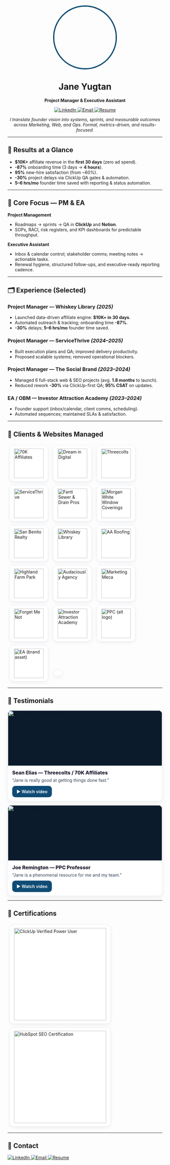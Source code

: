 <p align="center">
<img src="jy-linkedin.jpeg" width="200" height="200" style="border-radius:50%;object-fit:cover;border:4px solid #0f4c75;" />
</p>

<h1 align="center">Jane Yugtan</h1>
<p align="center"><b>Project Manager & Executive Assistant</b></p>

<p align="center">
  <a href="https://www.linkedin.com/in/jyugtan/">
    <img src="https://img.shields.io/badge/LinkedIn-Connect-0f4c75?logo=linkedin&logoColor=white" alt="LinkedIn" />
  </a>
  <a href="mailto:yugtanlynette@gmail.com">
    <img src="https://img.shields.io/badge/Email-yugtanlynette%40gmail.com-1a1a2e?logo=gmail&logoColor=white" alt="Email" />
  </a>
  <a href="./RESUME.pdf">
    <img src="https://img.shields.io/badge/Resume-Download-0f4c75?logo=adobeacrobatreader&logoColor=white" alt="Resume" />
  </a>
</p>

<p align="center">
  <i>I translate founder vision into systems, sprints, and measurable outcomes across Marketing, Web, and Ops.
    Formal, metrics-driven, and results-focused.</i>
</p>

---

## 🔎 Results at a Glance
- **$10K+** affiliate revenue in the **first 30 days** (zero ad spend).
- **-87%** onboarding time (3 days → **4 hours**).
- **95%** new-hire satisfaction (from ~60%).
- **-30%** project delays via ClickUp QA gates & automation.
- **5–6 hrs/mo** founder time saved with reporting & status automation.

---

## 🧭 Core Focus — PM & EA
**Project Management**
- Roadmaps → sprints → QA in **ClickUp** and **Notion**.
- SOPs, RACI, risk registers, and KPI dashboards for predictable throughput.

**Executive Assistant**
- Inbox & calendar control; stakeholder comms; meeting notes → actionable tasks.
- Renewal hygiene, structured follow-ups, and executive-ready reporting cadence.

---

## 🗂 Experience (Selected)
### Project Manager — **Whiskey Library** *(2025)*
- Launched data-driven affiliate engine: **$10K+ in 30 days**.
- Automated outreach & tracking; onboarding time **-87%**.
- **-30%** delays; **5–6 hrs/mo** founder time saved.

### Project Manager — **ServiceThrive** *(2024–2025)*
- Built execution plans and QA; improved delivery productivity.
- Proposed scalable systems; removed operational blockers.

### Project Manager — **The Social Brand** *(2023–2024)*
- Managed 6 full-stack web & SEO projects (avg. **1.8 months** to launch).
- Reduced rework **-30%** via ClickUp-first QA; **95% CSAT** on updates.

### EA / OBM — **Investor Attraction Academy** *(2023–2024)*
- Founder support (inbox/calendar, client comms, scheduling).
- Automated sequences; maintained SLAs & satisfaction.

---

## 🤝 Clients & Websites Managed
<div align="left">
  <!-- row 1 -->
  <span style="display:inline-block;margin:6px;padding:10px 14px;border:1px solid #e6eef7;border-radius:14px;background:#ffffff;box-shadow:0 4px 12px rgba(2,18,30,.06);">
    <img src="70KLOGO.webp" height="96" alt="70K Affiliates" style="display:block;"/>
  </span>
  <span style="display:inline-block;margin:6px;padding:10px 14px;border:1px solid #e6eef7;border-radius:14px;background:#ffffff;box-shadow:0 4px 12px rgba(2,18,30,.06);">
    <img src="dreamindigitallogo.jpeg" height="96" alt="Dream in Digital" style="display:block;"/>
  </span>
  <span style="display:inline-block;margin:6px;padding:10px 14px;border:1px solid #e6eef7;border-radius:14px;background:#ffffff;box-shadow:0 4px 12px rgba(2,18,30,.06);">
    <img src="threecoltslogo.png" height="96" alt="Threecolts" style="display:block;"/>
  </span>
  <span style="display:inline-block;margin:6px;padding:10px 14px;border:1px solid #e6eef7;border-radius:14px;background:#ffffff;box-shadow:0 4px 12px rgba(2,18,30,.06);">
    <img src="servicethrivelogo.png" height="96" alt="ServiceThrive" style="display:block;"/>
  </span>
  <!-- row 2 -->
  <span style="display:inline-block;margin:6px;padding:10px 14px;border:1px solid #e6eef7;border-radius:14px;background:#ffffff;box-shadow:0 4px 12px rgba(2,18,30,.06);">
    <img src="Fanti-sewer-and-drain-pros-retina.png" height="96" alt="Fanti Sewer & Drain Pros" style="display:block;"/>
  </span>
  <span style="display:inline-block;margin:6px;padding:10px 14px;border:1px solid #e6eef7;border-radius:14px;background:#ffffff;box-shadow:0 4px 12px rgba(2,18,30,.06);">
    <img src="MW-logo.png" height="96" alt="Morgan White Window Coverings" style="display:block;"/>
  </span>
  <span style="display:inline-block;margin:6px;padding:10px 14px;border:1px solid #e6eef7;border-radius:14px;background:#ffffff;box-shadow:0 4px 12px rgba(2,18,30,.06);">
    <img src="san-benito-realty-hollister-ca.webp" height="96" alt="San Benito Realty" style="display:block;"/>
  </span>
  <span style="display:inline-block;margin:6px;padding:10px 14px;border:1px solid #e6eef7;border-radius:14px;background:#ffffff;box-shadow:0 4px 12px rgba(2,18,30,.06);">
    <img src="WL-LOGO.webp" height="96" alt="Whiskey Library" style="display:block;"/>
  </span>
  <span style="display:inline-block;margin:6px;padding:10px 14px;border:1px solid #e6eef7;border-radius:14px;background:#ffffff;box-shadow:0 4px 12px rgba(2,18,30,.06);">
    <img src="AA-ROOFING-LOGO-02.png" height="96" alt="AA Roofing" style="display:block;"/>
  </span>
  <!-- row 3 -->
  <span style="display:inline-block;margin:6px;padding:10px 14px;border:1px solid #e6eef7;border-radius:14px;background:#ffffff;box-shadow:0 4px 12px rgba(2,18,30,.06);">
    <img src="highlandfarmparklogo.jpg" height="96" alt="Highland Farm Park" style="display:block;"/>
  </span>
  <span style="display:inline-block;margin:6px;padding:10px 14px;border:1px solid #e6eef7;border-radius:14px;background:#ffffff;box-shadow:0 4px 12px rgba(2,18,30,.06);">
    <img src="audaciouslyagencylogo.png" height="96" alt="Audaciously Agency" style="display:block;"/>
  </span>
  <span style="display:inline-block;margin:6px;padding:10px 14px;border:1px solid #e6eef7;border-radius:14px;background:#ffffff;box-shadow:0 4px 12px rgba(2,18,30,.06);">
    <img src="marketingmeca.jpeg" height="96" alt="Marketing Meca" style="display:block;"/>
  </span>
  <span style="display:inline-block;margin:6px;padding:10px 14px;border:1px solid #e6eef7;border-radius:14px;background:#ffffff;box-shadow:0 4px 12px rgba(2,18,30,.06);">
    <img src="cropped-Forget-Me-Not-02.png" height="96" alt="Forget Me Not" style="display:block;"/>
  </span>
  <span style="display:inline-block;margin:6px;padding:10px 14px;border:1px solid #e6eef7;border-radius:14px;background:#ffffff;box-shadow:0 4px 12px rgba(2,18,30,.06);">
    <img src="IAAlogo.png" height="96" alt="Investor Attraction Academy" style="display:block;"/>
  </span>
  <!-- row 4 -->
  <span style="display:inline-block;margin:6px;padding:10px 14px;border:1px solid #e6eef7;border-radius:14px;background:#ffffff;box-shadow:0 4px 12px rgba(2,18,30,.06);">
    <img src="PPCLOGO.jpeg" height="96" alt="PPC (alt logo)" style="display:block;"/>
  </span>
  <span style="display:inline-block;margin:6px;padding:10px 14px;border:1px solid #e6eef7;border-radius:14px;background:#ffffff;box-shadow:0 4px 12px rgba(2,18,30,.06);">
    <img src="ealogo.png" height="96" alt="EA (brand asset)" style="display:block;"/>
  </span>
  <span style="display:inline-block;margin:6px;padding:10px 14px;border:1px solid #e6eef7;border-radius:14px;background:#ffffff;box-shadow:0 4px 12px rgba(2,18,30,.06);">
  </span>
</div>


---

## 🎥 Testimonials

<div style="display:flex; gap:12px; flex-wrap:wrap;">

  <!-- SEAN ELIAS -->
  <a href="./Sean%20Elias-TestimonialVideo.mp4" style="flex:1 1 340px; text-decoration:none; color:#0f172a;">
    <div style="border:1px solid #e6eef7; border-radius:14px; overflow:hidden; background:#fff; box-shadow:0 6px 16px rgba(2,18,30,.06);">
      <div style="background:#0b1b2c;">
        <img src="threecoltslogo.png" alt="Threecolts / 70K Affiliates" style="width:100%; height:180px; object-fit:cover; display:block;">
      </div>
      <div style="padding:12px 14px;">
        <div style="font-weight:800; font-size:16px; color:#1a1a2e; margin-bottom:6px;">Sean Elias — Threecolts / 70K Affiliates</div>
        <div style="font-size:14px; color:#334155; margin-bottom:10px;">“Jane is really good at getting things done fast.”</div>
        <span style="display:inline-block; padding:10px 14px; background:#0f4c75; color:#fff; border-radius:10px; font-weight:600;">▶ Watch video</span>
      </div>
    </div>
  </a>

  <!-- JOE REMINGTON -->
  <a href="./Joe-Remington-TestimonialVideo.mp4" style="flex:1 1 340px; text-decoration:none; color:#0f172a;">
    <div style="border:1px solid #e6eef7; border-radius:14px; overflow:hidden; background:#fff; box-shadow:0 6px 16px rgba(2,18,30,.06);">
      <div style="background:#0b1b2c;">
        <img src="PPCLOGO.jpeg" alt="PPC Professor" style="width:100%; height:180px; object-fit:cover; display:block;">
      </div>
      <div style="padding:12px 14px;">
        <div style="font-weight:800; font-size:16px; color:#1a1a2e; margin-bottom:6px;">Joe Remington — PPC Professor</div>
        <div style="font-size:14px; color:#334155; margin-bottom:10px;">“Jane is a phenomenal resource for me and my team.”</div>
        <span style="display:inline-block; padding:10px 14px; background:#0f4c75; color:#fff; border-radius:10px; font-weight:600;">▶ Watch video</span>
      </div>
    </div>
  </a>

</div>

---

## 🏅 Certifications
<div align="left">
  <span style="display:inline-block;margin:6px;padding:10px 14px;border:1px solid #e6eef7;border-radius:14px;background:#ffffff;box-shadow:0 4px 12px rgba(2,18,30,.06);">
    <img src="verified power user  v3_1.png" height="300" alt="ClickUp Verified Power User" style="display:block;"/>
  </span>
  <span style="display:inline-block;margin:6px;padding:10px 14px;border:1px solid #e6eef7;border-radius:14px;background:#ffffff;box-shadow:0 4px 12px rgba(2,18,30,.06);">
    <img src="HubSpot%20(1).png" height="300" alt="HubSpot SEO Certification" style="display:block;"/>
  </span>
</div>

---

## 💬 Contact
<a href="https://www.linkedin.com/in/jyugtan/">
  <img src="https://img.shields.io/badge/LinkedIn-Connect-0f4c75?logo=linkedin&logoColor=white" alt="LinkedIn" />
</a>
<a href="mailto:yugtanlynette@gmail.com">
  <img src="https://img.shields.io/badge/Email-yugtanlynette%40gmail.com-1a1a2e?logo=gmail&logoColor=white" alt="Email" />
</a>
<a href="./RESUME.pdf">
  <img src="https://img.shields.io/badge/Resume-Download-0f4c75?logo=adobeacrobatreader&logoColor=white" alt="Resume" />
</a>
